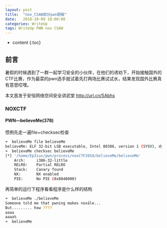 ```yaml
---
layout: post
title:  "nox_CSAW部分pwn题解"
date:   2018-10-09 18:00:00
categories: WriteUp
tags: WriteUp PWN nox CSAW
---
```


* content
{:toc}

## 前言

暑假的时候遇到了一群一起学习安全的小伙伴，在他们的诱劝下，开始接触国外的CTF比赛，作为最菜的pwn选手就试着先打两场比赛试试水，结果发现国外比赛真有意思哎嘿。

本文首发于安恒网络空间安全讲武堂 http://url.cn/5Abhs


### NOXCTF

#### PWN—believeMe(378)

惯例先走一遍file+checksec检查
```bash
➜  believeMe file believeMe 
believeMe: ELF 32-bit LSB executable, Intel 80386, version 1 (SYSV), dynamically linked, interpreter /lib/ld-linux.so.2, for GNU/Linux 2.6.32, BuildID[sha1]=03d2b6bcc0a0fdbab80a9852cab1d201437e7e30, not stripped
➜  believeMe checksec believeMe 
[*] '/home/Ep3ius/pwn/process/noxCTF2018/believeMe/believeMe'
    Arch:     i386-32-little
    RELRO:    Partial RELRO
    Stack:    Canary found
    NX:       NX enabled
    PIE:      No PIE (0x8048000)
```

再简单的运行下程序看看程序是什么样的结构

```bash
➜  believeMe ./believeMe 
Someone told me that pwning makes noxāle...
But......... how ???? 
aaaa
aaaa%  
➜  believeMe
```
